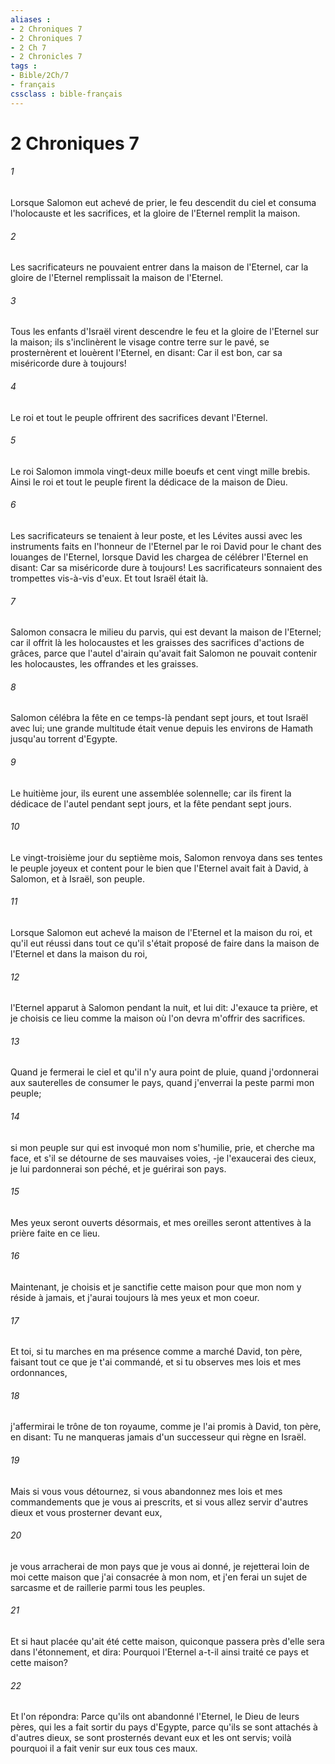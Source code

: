 ```yaml
---
aliases : 
- 2 Chroniques 7
- 2 Chroniques 7
- 2 Ch 7
- 2 Chronicles 7
tags : 
- Bible/2Ch/7
- français
cssclass : bible-français
---
```


# 2 Chroniques 7

###### 1
Lorsque Salomon eut achevé de prier, le feu descendit du ciel et consuma l'holocauste et les sacrifices, et la gloire de l'Eternel remplit la maison.
###### 2
Les sacrificateurs ne pouvaient entrer dans la maison de l'Eternel, car la gloire de l'Eternel remplissait la maison de l'Eternel.
###### 3
Tous les enfants d'Israël virent descendre le feu et la gloire de l'Eternel sur la maison; ils s'inclinèrent le visage contre terre sur le pavé, se prosternèrent et louèrent l'Eternel, en disant: Car il est bon, car sa miséricorde dure à toujours!
###### 4
Le roi et tout le peuple offrirent des sacrifices devant l'Eternel.
###### 5
Le roi Salomon immola vingt-deux mille boeufs et cent vingt mille brebis. Ainsi le roi et tout le peuple firent la dédicace de la maison de Dieu.
###### 6
Les sacrificateurs se tenaient à leur poste, et les Lévites aussi avec les instruments faits en l'honneur de l'Eternel par le roi David pour le chant des louanges de l'Eternel, lorsque David les chargea de célébrer l'Eternel en disant: Car sa miséricorde dure à toujours! Les sacrificateurs sonnaient des trompettes vis-à-vis d'eux. Et tout Israël était là.
###### 7
Salomon consacra le milieu du parvis, qui est devant la maison de l'Eternel; car il offrit là les holocaustes et les graisses des sacrifices d'actions de grâces, parce que l'autel d'airain qu'avait fait Salomon ne pouvait contenir les holocaustes, les offrandes et les graisses.
###### 8
Salomon célébra la fête en ce temps-là pendant sept jours, et tout Israël avec lui; une grande multitude était venue depuis les environs de Hamath jusqu'au torrent d'Egypte.
###### 9
Le huitième jour, ils eurent une assemblée solennelle; car ils firent la dédicace de l'autel pendant sept jours, et la fête pendant sept jours.
###### 10
Le vingt-troisième jour du septième mois, Salomon renvoya dans ses tentes le peuple joyeux et content pour le bien que l'Eternel avait fait à David, à Salomon, et à Israël, son peuple.
###### 11
Lorsque Salomon eut achevé la maison de l'Eternel et la maison du roi, et qu'il eut réussi dans tout ce qu'il s'était proposé de faire dans la maison de l'Eternel et dans la maison du roi,
###### 12
l'Eternel apparut à Salomon pendant la nuit, et lui dit: J'exauce ta prière, et je choisis ce lieu comme la maison où l'on devra m'offrir des sacrifices.
###### 13
Quand je fermerai le ciel et qu'il n'y aura point de pluie, quand j'ordonnerai aux sauterelles de consumer le pays, quand j'enverrai la peste parmi mon peuple;
###### 14
si mon peuple sur qui est invoqué mon nom s'humilie, prie, et cherche ma face, et s'il se détourne de ses mauvaises voies, -je l'exaucerai des cieux, je lui pardonnerai son péché, et je guérirai son pays.
###### 15
Mes yeux seront ouverts désormais, et mes oreilles seront attentives à la prière faite en ce lieu.
###### 16
Maintenant, je choisis et je sanctifie cette maison pour que mon nom y réside à jamais, et j'aurai toujours là mes yeux et mon coeur.
###### 17
Et toi, si tu marches en ma présence comme a marché David, ton père, faisant tout ce que je t'ai commandé, et si tu observes mes lois et mes ordonnances,
###### 18
j'affermirai le trône de ton royaume, comme je l'ai promis à David, ton père, en disant: Tu ne manqueras jamais d'un successeur qui règne en Israël.
###### 19
Mais si vous vous détournez, si vous abandonnez mes lois et mes commandements que je vous ai prescrits, et si vous allez servir d'autres dieux et vous prosterner devant eux,
###### 20
je vous arracherai de mon pays que je vous ai donné, je rejetterai loin de moi cette maison que j'ai consacrée à mon nom, et j'en ferai un sujet de sarcasme et de raillerie parmi tous les peuples.
###### 21
Et si haut placée qu'ait été cette maison, quiconque passera près d'elle sera dans l'étonnement, et dira: Pourquoi l'Eternel a-t-il ainsi traité ce pays et cette maison?
###### 22
Et l'on répondra: Parce qu'ils ont abandonné l'Eternel, le Dieu de leurs pères, qui les a fait sortir du pays d'Egypte, parce qu'ils se sont attachés à d'autres dieux, se sont prosternés devant eux et les ont servis; voilà pourquoi il a fait venir sur eux tous ces maux.
